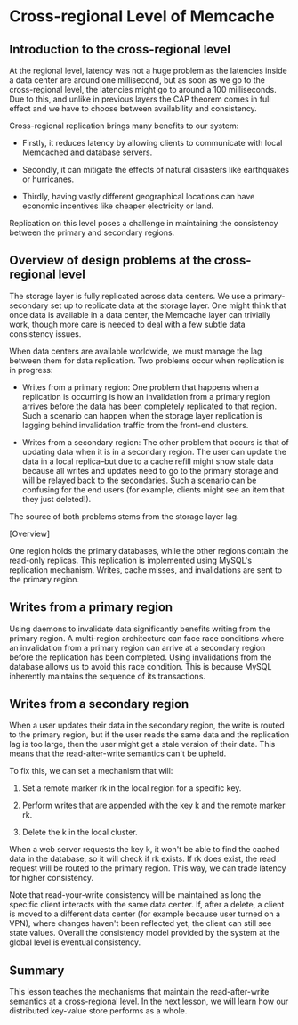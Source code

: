 # Cross-regional Level of Memcache

## Introduction to the cross-regional level
At the regional level, latency was not a huge problem as the latencies inside a data center are around one millisecond, but as soon as we go to the cross-regional level, the latencies might go to around a 100 milliseconds. Due to this, and unlike in previous layers the CAP theorem comes in full effect and we have to choose between availability and consistency.

Cross-regional replication brings many benefits to our system:

- Firstly, it reduces latency by allowing clients to communicate with local Memcached and database servers.

- Secondly, it can mitigate the effects of natural disasters like earthquakes or hurricanes.

- Thirdly, having vastly different geographical locations can have economic incentives like cheaper electricity or land.

Replication on this level poses a challenge in maintaining the consistency between the primary and secondary regions.


## Overview of design problems at the cross-regional level
The storage layer is fully replicated across data centers. We use a primary-secondary set up to replicate data at the storage layer. One might think that once data is available in a data center, the Memcache layer can trivially work, though more care is needed to deal with a few subtle data consistency issues.

When data centers are available worldwide, we must manage the lag between them for data replication. Two problems occur when replication is in progress:

- Writes from a primary region: One problem that happens when a replication is occurring is how an invalidation from a primary region arrives before the data has been completely replicated to that region. Such a scenario can happen when the storage layer replication is lagging behind invalidation traffic from the front-end clusters.

- Writes from a secondary region: The other problem that occurs is that of updating data when it is in a secondary region. The user can update the data in a local replica–but due to a cache refill might show stale data because all writes and updates need to go to the primary storage and will be relayed back to the secondaries. Such a scenario can be confusing for the end users (for example, clients might see an item that they just deleted!).

The source of both problems stems from the storage layer lag.

[Overview]

One region holds the primary databases, while the other regions contain the read-only replicas. This replication is implemented using MySQL's replication mechanism. Writes, cache misses, and invalidations are sent to the primary region.

## Writes from a primary region
Using daemons to invalidate data significantly benefits writing from the primary region. A multi-region architecture can face race conditions where an invalidation from a primary region can arrive at a secondary region before the replication has been completed. Using invalidations from the database allows us to avoid this race condition. This is because MySQL inherently maintains the sequence of its transactions.


## Writes from a secondary region
When a user updates their data in the secondary region, the write is routed to the primary region, but if the user reads the same data and the replication lag is too large, then the user might get a stale version of their data. This means that the read-after-write semantics can't be upheld.

To fix this, we can set a mechanism that will:

1. Set a remote marker rk in the local region for a specific key.

2. Perform writes that are appended with the key k and the remote marker rk.

3. Delete the k in the local cluster.

When a web server requests the key k, it won't be able to find the cached data in the database, so it will check if rk exists. If rk does exist, the read request will be routed to the primary region. This way, we can trade latency for higher consistency.

Note that read-your-write consistency will be maintained as long the specific client interacts with the same data center. If, after a delete, a client is moved to a different data center (for example because user turned on a VPN), where changes haven't been reflected yet, the client can still see state values. Overall the consistency model provided by the system at the global level is eventual consistency.


## Summary
This lesson teaches the mechanisms that maintain the read-after-write semantics at a cross-regional level. In the next lesson, we will learn how our distributed key-value store performs as a whole.
